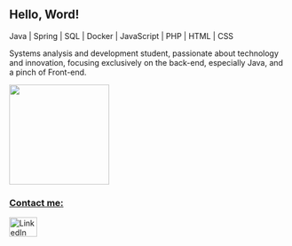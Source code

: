 ## Hello, Word!

Java | Spring | SQL | Docker |  JavaScript | PHP | HTML | CSS

Systems analysis and development student, passionate about technology and innovation, focusing exclusively on the back-end, especially Java, and a pinch of Front-end.

<div>
<a href="https://github.com/seu-usuário-aqui">

<img loading="lazy" height="180em" src="https://github-readme-stats.vercel.app/api/top-langs/?username=bruno-motta&layout=compact&langs_count=7&theme=onedark"/>
</div>


### Contact me:
<a href="https://www.linkedin.com/in/brunomt07" target="_blank">
  <img src="https://cdn.jsdelivr.net/gh/devicons/devicon@latest/icons/linkedin/linkedin-original.svg" width="50" height="35" alt="LinkedIn" />           
</a>



